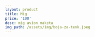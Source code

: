 ```yaml
---
layout: product
title: Mig
price: '100'
desc: mig avion maketa
img_path: /assets/img/boja-za-tenk.jpeg
---
```


